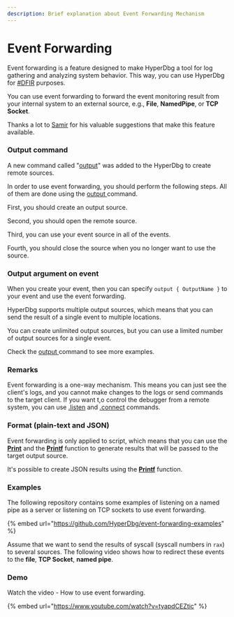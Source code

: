 ```yaml
---
description: Brief explanation about Event Forwarding Mechanism
---
```


# Event Forwarding

Event forwarding is a feature designed to make HyperDbg a tool for log gathering and analyzing system behavior. This way, you can use HyperDbg for [\#DFIR](https://twitter.com/search?q=%23dfir) purposes.

You can use event forwarding to forward the event monitoring result from your internal system to an external source, e.g., **File**, **NamedPipe**, or **TCP Socket**.

Thanks a lot to [Samir](https://twitter.com/SBousseaden) for his valuable suggestions that make this feature available.

### Output command

A new command called "[output](https://docs.hyperdbg.com/commands/debugging-commands/output)" was added to the HyperDbg to create remote sources.

In order to use event forwarding, you should perform the following steps. All of them are done using the [output ](https://docs.hyperdbg.com/commands/debugging-commands/output)command.

First, you should create an output source.

Second, you should open the remote source.

Third, you can use your event source in all of the events.

Fourth, you should close the source when you no longer want to use the source.

### Output argument on event

When you create your event, then you can specify  `output { OutputName }` to your event and use the event forwarding.

HyperDbg supports multiple output sources, which means that you can send the result of a single event to multiple locations.

You can create unlimited output sources, but you can use a limited number of output sources for a single event.

Check the [output ](https://docs.hyperdbg.com/commands/debugging-commands/output)command to see more examples.

### Remarks

Event forwarding is a one-way mechanism. This means you can just see the client's logs, and you cannot make changes to the logs or send commands to the target client. If you want t,o control the debugger from a remote system, you can use [.listen](https://docs.hyperdbg.com/commands/meta-commands/.listen) and [.connect](https://docs.hyperdbg.com/commands/meta-commands/.connect) commands.

### Format \(plain-text and JSON\)

Event forwarding is only applied to script, which means that you can use the [**Print**](https://docs.hyperdbg.com/commands/scripting-language/functions/print) and the [**Printf**](https://docs.hyperdbg.com/commands/scripting-language/functions/printf) function to generate results that will be passed to the target output source.

It's possible to create JSON results using the [**Printf**](https://docs.hyperdbg.com/commands/scripting-language/functions/printf) function.

### Examples

The following repository contains some examples of listening on a named pipe as a server or listening on TCP sockets to use event forwarding.

{% embed url="https://github.com/HyperDbg/event-forwarding-examples" %}

Assume that we want to send the results of syscall \(syscall numbers in `rax`\) to several sources. The following video shows how to redirect these events to the **file**, **TCP Socket**, **named pipe**.

### Demo

Watch the video - How to use event forwarding.

{% embed url="https://www.youtube.com/watch?v=tyapdCEZtic" %}




